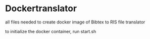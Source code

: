 # Dockertranslator
all files needed to create docker image of Bibtex to RIS file translator

to initialize the docker container, run start.sh
